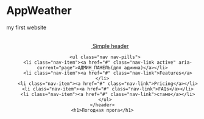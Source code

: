 # AppWeather
my first website
<!DOCTYPE html>
<html lang="ru">
<head>
    <meta charset="UTF-8">
    <meta name="viewport" content="width=device-width, initial-scale=1.0">
    <meta http-equiv="X-UA_Compatible" content="ie=edge">
    <title>Приложение: Узнай погоду в жопе мира</title>
    <link rel="stylesheet" href="https://cdn.jsdelivr.net/npm/bootstrap@5.2.3/dist/css/bootstrap.min.css">
</head>
<body>
    <header class="d-flex flex-wrap justify-content-center py-3 mb-4 border-bottom">
      <a href="/" class="d-flex align-items-center mb-3 mb-md-0 me-md-auto text-dark text-decoration-none">
        <svg class="bi me-2" width="40" height="32"><use xlink:href="#bootstrap"></use></svg>
        <span class="fs-4">Simple header</span>
      </a>

      <ul class="nav nav-pills">
        <li class="nav-item"><a href="#" class="nav-link active" aria-current="page">АДМИН_ПАНЕЛЬ(для админа)</a></li>
        <li class="nav-item"><a href="#" class="nav-link">Features</a></li>
        <li class="nav-item"><a href="#" class="nav-link">Pricing</a></li>
        <li class="nav-item"><a href="#" class="nav-link">FAQs</a></li>
        <li class="nav-item"><a href="#" class="nav-link">стамо</a></li>
      </ul>
    </header>
    <h1>Погодная прога</h1>
</body>
</html>
